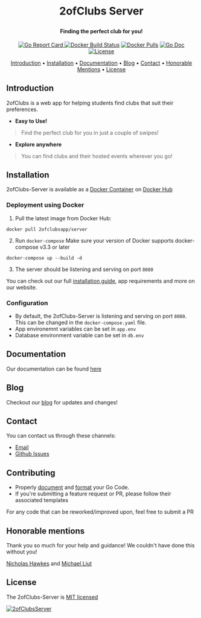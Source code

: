 <h1 align="center">
  <p align="center">2ofClubs Server</p>
  <h4 align="center">Finding the perfect club for you!</h4>
  <a href="https://2ofClubs.app><img src="https://avatars3.githubusercontent.com/u/64863952?s=400&u=293c427becbc89d1388ece6182462f14ad81d3a5&v=4" alt="2ofClubs"></a>
</h1>
<p align="center">
  <a href="https://goreportcard.com/report/github.com/2ofClubsApp/2ofclubs-server"><img src="https://goreportcard.com/badge/github.com/2ofClubsApp/2ofclubs-server" alt="Go Report Card"/> </a>
  <a href="https://hub.docker.com/r/2ofclubsapp/server"><img src="https://img.shields.io/docker/cloud/build/2ofclubsapp/server" alt="Docker Build Status"></a>
  <a href="https://hub.docker.com/r/2ofclubsapp/server"><img src="https://img.shields.io/docker/pulls/2ofclubsapp/server" alt="Docker Pulls"></a>
  <a href="https://pkg.go.dev/mod/github.com/2-of-clubs/2ofclubs-server"><img src="https://pkg.go.dev/badge/github.com/2ofClubsApp/2ofclubs-server?status.svg" alt="Go Doc"/></a>
  <a href="#License" alt="License"><img src="https://img.shields.io/badge/license-MIT-blue.svg" alt="License"/></a>
</p>

<p align="center">
  <a href="#introduction">Introduction</a> •
  <a href="#installation">Installation</a> •
  <a href="#documentation">Documentation</a> •
  <a href="#blog">Blog</a> •
  <a href="#contact">Contact</a> •
  <a href="#honorable-mentions">Honorable Mentions</a> •
  <a href="#license">License</a>
</p>

## Introduction
2ofClubs is a web app for helping students find clubs that suit their preferences.

- **Easy to Use!**
> Find the perfect club for you in just a couple of swipes!

- **Explore anywhere**
> You can find clubs and their hosted events wherever you go!

## Installation
2ofClubs-Server is available as a [Docker Container](https://hub.docker.com/r/2ofclubsapp/server) on [Docker Hub](https://hub.docker.com)

### Deployment using Docker

1. Pull the latest image from Docker Hub:

```
docker pull 2ofclubsapp/server
```

2. Run `docker-compose` 
Make sure your version of Docker supports docker-compose v3.3 or later

```
docker-compose up --build -d
```

3. The server should be listening and serving on port `8080`

You can check out our full [installation guide](https://2ofclubs.app/docs/installation), app requirements and more on our website.

### Configuration
* By default, the 2ofClubs-Server is listening and serving on port `8080`. This can be changed in the `docker-compose.yaml` file.
* App environemnt variables can be set in `app.env`
* Database environment variable can be set in `db.env`

## Documentation
Our documentation can be found [here](https://2ofclubs.app/docs)

## Blog
Checkout our [blog](https://2ofclubs.app/blog) for updates and changes!

## Contact
You can contact us through these channels:
- [Email](mailto:hello@2ofclubs.app)
- [Github Issues](https://github.com/2ofClubsApp/2ofclubs-server/issues)

## Contributing
- Properly [document](https://blog.golang.org/godoc) and [format](https://golang.org/doc/effective_go.html#formatting) your Go Code.
- If you're submitting a feature request or PR, please follow their associated templates

For any code that can be reworked/improved upon, feel free to submit a PR

## Honorable mentions
Thank you so much for your help and guidance! We couldn't have done this without you!

[Nicholas Hawkes](https://github.com/hawkesnc) and [Michael Liut](https://github.com/MichaelLiut)

## License
The 2ofClubs-Server is [MIT licensed](./LICENSE)

<a href="https://2ofClubs.app"><img src="https://user-images.githubusercontent.com/41246112/83603397-5d4d6800-a542-11ea-9dcd-3916bc86474d.png" alt="2ofClubsServer"/>
